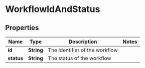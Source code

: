 

# WorkflowIdAndStatus


## Properties

| Name | Type | Description | Notes |
|------------ | ------------- | ------------- | -------------|
|**id** | **String** | The identifier of the workflow |  |
|**status** | **String** | The status of the workflow |  |



